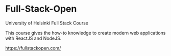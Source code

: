 # Full-Stack-Open
University of Helsinki Full Stack Course

This course gives the how-to knowledge to create modern web applications with ReactJS and NodeJS.

https://fullstackopen.com/
